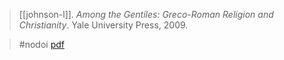> [[johnson-l]]. *Among the Gentiles: Greco-Roman Religion and Christianity*. Yale University Press, 2009. 

> #nodoi 
> [pdf](a/l-johnson2009.pdf)